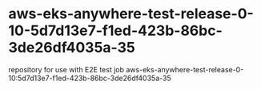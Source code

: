 # aws-eks-anywhere-test-release-0-10-5d7d13e7-f1ed-423b-86bc-3de26df4035a-35
repository for use with E2E test job aws-eks-anywhere-test-release-0-10:5d7d13e7-f1ed-423b-86bc-3de26df4035a-35
